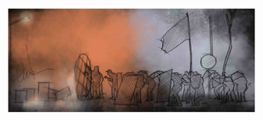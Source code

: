 ![Free Hong Kong](https://raw.githubusercontent.com/Leask/Leask/master/Free_Hong_Kong.jpg "Free Hong Kong")
